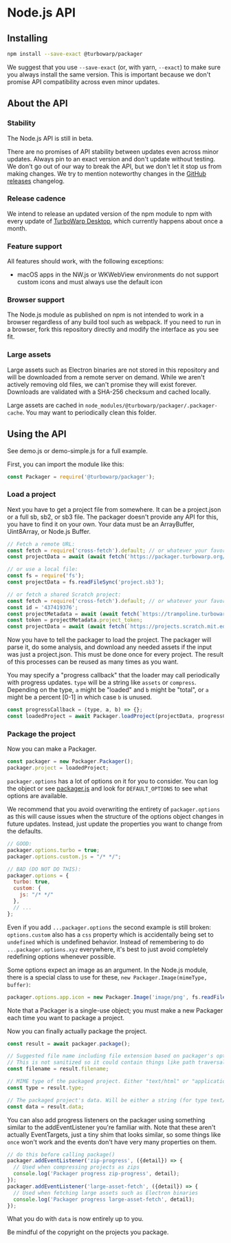 # Node.js API

## Installing

```bash
npm install --save-exact @turbowarp/packager
```

We suggest that you use `--save-exact` (or, with yarn, `--exact`) to make sure you always install the same version. This is important because we don't promise API compatibility across even minor updates.

## About the API

### Stability

The Node.js API is still in beta.

There are no promises of API stability between updates even across minor updates. Always pin to an exact version and don't update without testing. We don't go out of our way to break the API, but we don't let it stop us from making changes. We try to mention noteworthy changes in the [GitHub releases](https://github.com/TurboWarp/packager/releases) changelog.

### Release cadence

We intend to release an updated version of the npm module to npm with every update of [TurboWarp Desktop](https://github.com/TurboWarp/desktop), which currently happens about once a month.

### Feature support

All features should work, with the following exceptions:

 - macOS apps in the NW.js or WKWebView environments do not support custom icons and must always use the default icon

### Browser support

The Node.js module as published on npm is not intended to work in a browser regardless of any build tool such as webpack. If you need to run in a browser, fork this repository directly and modify the interface as you see fit.

### Large assets

Large assets such as Electron binaries are not stored in this repository and will be downloaded from a remote server on demand. While we aren't actively removing old files, we can't promise they will exist forever. Downloads are validated with a SHA-256 checksum and cached locally.

Large assets are cached in `node_modules/@turbowarp/packager/.packager-cache`. You may want to periodically clean this folder.

## Using the API

See demo.js or demo-simple.js for a full example.

First, you can import the module like this:

```js
const Packager = require('@turbowarp/packager');
```

### Load a project

Next you have to get a project file from somewhere. It can be a project.json or a full sb, sb2, or sb3 file. The packager doesn't provide any API for this, you have to find it on your own. Your data must be an ArrayBuffer, Uint8Array, or Node.js Buffer.

```js
// Fetch a remote URL:
const fetch = require('cross-fetch').default; // or whatever your favorite HTTP library is
const projectData = await (await fetch('https://packager.turbowarp.org/example.sb3')).arrayBuffer();

// or use a local file:
const fs = require('fs');
const projectData = fs.readFileSync('project.sb3');

// or fetch a shared Scratch project:
const fetch = require('cross-fetch').default; // or whatever your favorite HTTP library is
const id = '437419376';
const projectMetadata = await (await fetch(`https://trampoline.turbowarp.org/proxy/projects/${id}`)).json();
const token = projectMetadata.project_token;
const projectData = await (await fetch(`https://projects.scratch.mit.edu/${id}?token=${token}`)).arrayBuffer();
```

Now you have to tell the packager to load the project. The packager will parse it, do some analysis, and download any needed assets if the input was just a project.json. This must be done once for every project. The result of this processes can be reused as many times as you want.

You may specify a "progress callback" that the loader may call periodically with progress updates. `type` will be a string like `assets` or `compress`. Depending on the type, `a` might be "loaded" and `b` might be "total", or `a` might be a percent [0-1] in which case `b` is unused.

```js
const progressCallback = (type, a, b) => {};
const loadedProject = await Packager.loadProject(projectData, progressCallback);
```

### Package the project

Now you can make a Packager.

```js
const packager = new Packager.Packager();
packager.project = loadedProject;
```

`packager.options` has a lot of options on it for you to consider. You can log the object or see [packager.js](../src/packager/packager.js) and look for `DEFAULT_OPTIONS` to see what options are available.

We recommend that you avoid overwriting the entirety of `packager.options` as this will cause issues when the structure of the options object changes in future updates. Instead, just update the properties you want to change from the defaults.

```js
// GOOD:
packager.options.turbo = true;
packager.options.custom.js = "/* */";

// BAD (DO NOT DO THIS):
packager.options = {
  turbo: true,
  custom: {
    js: "/* */"
  },
  // ...
};
```

Even if you add `...packager.options` the second example is still broken: `options.custom` also has a `css` property which is accidentally being set to `undefined` which is undefined behavior. Instead of remembering to do `...packager.options.xyz` everywhere, it's best to just avoid completely redefining options whenever possible.

Some options expect an image as an argument. In the Node.js module, there is a special class to use for these, `new Packager.Image(mimeType, buffer)`:

```js
packager.options.app.icon = new Packager.Image('image/png', fs.readFileSync('icon.png'));
```

Note that a Packager is a single-use object; you must make a new Packager each time you want to package a project.

Now you can finally actually package the project.

```js
const result = await packager.package();

// Suggested file name including file extension based on packager's options.
// This is not sanitized so it could contain things like path traversal exploits. Be careful.
const filename = result.filename;

// MIME type of the packaged project. Either "text/html" or "application/zip"
const type = result.type;

// The packaged project's data. Will be either a string (for type text/html) or ArrayBuffer (for type application/zip).
const data = result.data;
```

You can also add progress listeners on the packager using something similar to the addEventListener you're familiar with. Note that these aren't actually EventTargets, just a tiny shim that looks similar, so some things like `once` won't work and the events don't have very many properties on them.

```js
// do this before calling package()
packager.addEventListener('zip-progress', ({detail}) => {
  // Used when compressing projects as zips
  console.log('Packager progress zip-progress', detail);
});
packager.addEventListener('large-asset-fetch', ({detail}) => {
  // Used when fetching large assets such as Electron binaries
  console.log('Packager progress large-asset-fetch', detail);
});
```

What you do with `data` is now entirely up to you.

Be mindful of the copyright on the projects you package.

